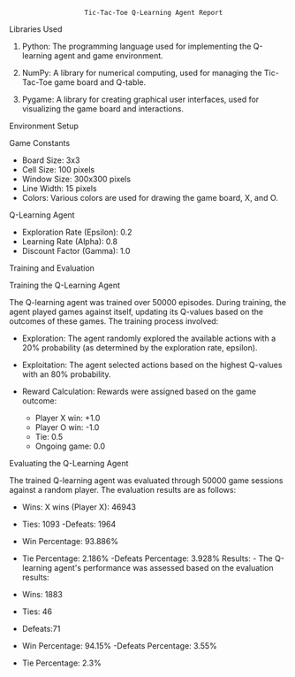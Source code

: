                        Tic-Tac-Toe Q-Learning Agent Report

 Libraries Used

1. Python: The programming language used for implementing the Q-learning agent and game environment.

2. NumPy: A library for numerical computing, used for managing the Tic-Tac-Toe game board and Q-table.

3. Pygame: A library for creating graphical user interfaces, used for visualizing the game board and interactions.

 Environment Setup

 Game Constants

- Board Size: 3x3
- Cell Size: 100 pixels
- Window Size: 300x300 pixels
- Line Width: 15 pixels
- Colors: Various colors are used for drawing the game board, X, and O.

 Q-Learning Agent

- Exploration Rate (Epsilon): 0.2
- Learning Rate (Alpha): 0.8
- Discount Factor (Gamma): 1.0

 Training and Evaluation

 Training the Q-Learning Agent

The Q-learning agent was trained over 50000 episodes. During training, the agent played games against itself, updating its Q-values based on the outcomes of these games. The training process involved:

- Exploration: The agent randomly explored the available actions with a 20% probability (as determined by the exploration rate, epsilon).

- Exploitation: The agent selected actions based on the highest Q-values with an 80% probability.

- Reward Calculation: Rewards were assigned based on the game outcome:
  - Player X win: +1.0
  - Player O win: -1.0
  - Tie: 0.5
  - Ongoing game: 0.0

 Evaluating the Q-Learning Agent

The trained Q-learning agent was evaluated through 50000 game sessions against a random player. The evaluation results are as follows:

- Wins: X wins (Player X):  46943
- Ties: 1093
-Defeats: 1964
- Win Percentage: 93.886%
- Tie Percentage: 2.186%
-Defeats Percentage: 3.928%
 Results: -
The Q-learning agent's performance was assessed based on the evaluation results:

- Wins: 1883
- Ties: 46
- Defeats:71
- Win Percentage: 94.15%
-Defeats Percentage: 3.55%
- Tie Percentage: 2.3%

